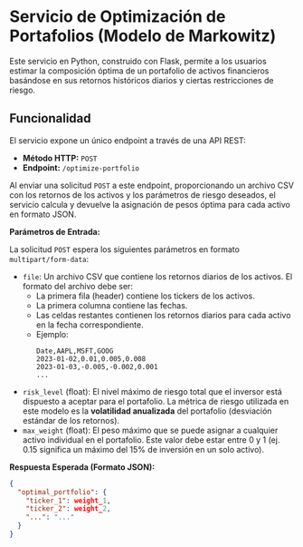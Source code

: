 # Servicio de Optimización de Portafolios (Modelo de Markowitz)

Este servicio en Python, construido con Flask, permite a los usuarios estimar la composición óptima de un portafolio de activos financieros basándose en sus retornos históricos diarios y ciertas restricciones de riesgo.

## Funcionalidad

El servicio expone un único endpoint a través de una API REST:

* **Método HTTP:** `POST`
* **Endpoint:** `/optimize-portfolio`

Al enviar una solicitud `POST` a este endpoint, proporcionando un archivo CSV con los retornos de los activos y los parámetros de riesgo deseados, el servicio calcula y devuelve la asignación de pesos óptima para cada activo en formato JSON.

**Parámetros de Entrada:**

La solicitud `POST` espera los siguientes parámetros en formato `multipart/form-data`:

* `file`: Un archivo CSV que contiene los retornos diarios de los activos. El formato del archivo debe ser:
    * La primera fila (header) contiene los tickers de los activos.
    * La primera columna contiene las fechas.
    * Las celdas restantes contienen los retornos diarios para cada activo en la fecha correspondiente.
    * Ejemplo:
        ```csv
        Date,AAPL,MSFT,GOOG
        2023-01-02,0.01,0.005,0.008
        2023-01-03,-0.005,-0.002,0.001
        ...
        ```
* `risk_level` (float): El nivel máximo de riesgo total que el inversor está dispuesto a aceptar para el portafolio. La métrica de riesgo utilizada en este modelo es la **volatilidad anualizada** del portafolio (desviación estándar de los retornos).
* `max_weight` (float): El peso máximo que se puede asignar a cualquier activo individual en el portafolio. Este valor debe estar entre 0 y 1 (ej. 0.15 significa un máximo del 15% de inversión en un solo activo).

**Respuesta Esperada (Formato JSON):**

```json
{
  "optimal_portfolio": {
    "ticker_1": weight_1,
    "ticker_2": weight_2,
    "...": "..."
  }
}